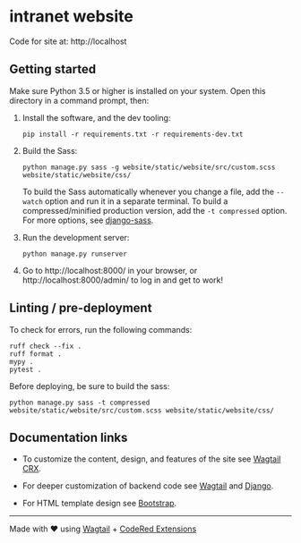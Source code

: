 # intranet website

Code for site at: http://localhost


## Getting started

Make sure Python 3.5 or higher is installed on your system.
Open this directory in a command prompt, then:

1. Install the software, and the dev tooling:
   ```
   pip install -r requirements.txt -r requirements-dev.txt
   ```

2. Build the Sass:
   ```
   python manage.py sass -g website/static/website/src/custom.scss website/static/website/css/
   ```

   To build the Sass automatically whenever you change a file, add the `--watch`
   option and run it in a separate terminal. To build a compressed/minified
   production version, add the `-t compressed` option. For more options, see
   [django-sass](https://github.com/coderedcorp/django-sass/).

3. Run the development server:
   ```
   python manage.py runserver
   ```

4. Go to http://localhost:8000/ in your browser, or http://localhost:8000/admin/
   to log in and get to work!


## Linting / pre-deployment

To check for errors, run the following commands:

```
ruff check --fix .
ruff format .
mypy .
pytest .
```

Before deploying, be sure to build the sass:

```
python manage.py sass -t compressed website/static/website/src/custom.scss website/static/website/css/
```


## Documentation links

* To customize the content, design, and features of the site see
  [Wagtail CRX](https://docs.coderedcorp.com/wagtail-crx/).

* For deeper customization of backend code see
  [Wagtail](http://docs.wagtail.io/) and
  [Django](https://docs.djangoproject.com/).

* For HTML template design see [Bootstrap](https://getbootstrap.com/).

---

Made with ♥ using [Wagtail](https://wagtail.io/) +
[CodeRed Extensions](https://www.coderedcorp.com/cms/)
